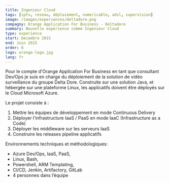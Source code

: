 ```yaml
---
title: Ingenieur Cloud
tags: [iptv, reseau, déploiement, numericable, adsl, supervision]
image: /images/experiences/deltadore.png
compagny: Orange Application For Business - Deltadore
summary: Nouvelle experience comme Ingenieur Cloud
type: experience
start: Decembre 2015
end: Juin 2015
order: 6
logo: orange-logo.jpg
lang: fr
---
```


Pour le compte d'Orange Application For Business en tant que consultant Dev/Ops je suis en charge du déploiement de la solution de vidéo surveillance du groupe Delta Dore. Construite sur une solution Java, et hébergée sur une plateforme Linux, les applicatifs doivent être déployés sur le Cloud Microsoft Azure.

Le projet consiste à :

1. Mettre les équipes de développement en mode Continuous Delivery
2. Déployer l'infrastructure IaaS / PaaS en mode IaaC (Infrastructure as a Code)
3. Déployer les middleware sur les serveurs IaaS
4. Construire les releases pipeline applicatifs

Environnements techniques et méthodologiques:

- Azure Dev/Ops, IaaS, PaaS,
- Linux, Bash,
- Powershell, ARM Templating,
- CI/CD, Jenkin, Artifactory, GitLab
- 4 personnes dans l’équipe
